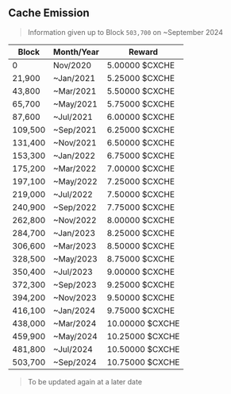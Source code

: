 ## Cache Emission

> Information given up to Block `503,700` on ~September 2024

| Block | Month/Year | Reward |
|-------|------------|--------|
| 0 | Nov/2020 | 5.00000 $CXCHE |
| 21,900 | ~Jan/2021 | 5.25000 $CXCHE |
| 43,800 | ~Mar/2021 | 5.50000 $CXCHE |
| 65,700 | ~May/2021 | 5.75000 $CXCHE |
| 87,600 | ~Jul/2021 | 6.00000 $CXCHE |
| 109,500 | ~Sep/2021 | 6.25000 $CXCHE |
| 131,400 | ~Nov/2021 | 6.50000 $CXCHE |
| 153,300 | ~Jan/2022 | 6.75000 $CXCHE |
| 175,200 | ~Mar/2022 | 7.00000 $CXCHE |
| 197,100 | ~May/2022 | 7.25000 $CXCHE |
| 219,000 | ~Jul/2022 | 7.50000 $CXCHE |
| 240,900 | ~Sep/2022 | 7.75000 $CXCHE |
| 262,800 | ~Nov/2022 | 8.00000 $CXCHE |
| 284,700 | ~Jan/2023 | 8.25000 $CXCHE |
| 306,600 | ~Mar/2023 | 8.50000 $CXCHE |
| 328,500 | ~May/2023 | 8.75000 $CXCHE |
| 350,400 | ~Jul/2023 | 9.00000 $CXCHE |
| 372,300 | ~Sep/2023 | 9.25000 $CXCHE |
| 394,200 | ~Nov/2023 | 9.50000 $CXCHE |
| 416,100 | ~Jan/2024 | 9.75000 $CXCHE |
| 438,000 | ~Mar/2024 | 10.00000 $CXCHE |
| 459,900 | ~May/2024 | 10.25000 $CXCHE |
| 481,800 | ~Jul/2024 | 10.50000 $CXCHE |
| 503,700 | ~Sep/2024 | 10.75000 $CXCHE |


> To be updated again at a later date
